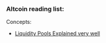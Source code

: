 ### Altcoin reading list:


Concepts:

* [Liquidity Pools Explained very well](https://blog.bancor.network/how-bancor-relays-work-c712a374374f)